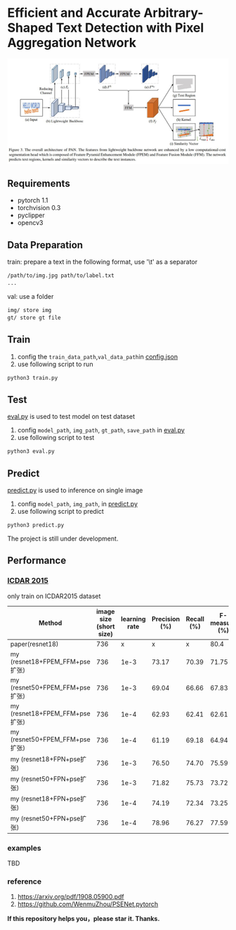 # Efficient and Accurate Arbitrary-Shaped Text Detection with Pixel Aggregation Network

![](imgs/paper/PAN.jpg)

## Requirements
* pytorch 1.1
* torchvision 0.3
* pyclipper
* opencv3


## Data Preparation

train: prepare a text in the following format, use '\t' as a separator
```bash
/path/to/img.jpg path/to/label.txt
...
```
val:
use a folder
```bash
img/ store img
gt/ store gt file
```

## Train
1. config the `train_data_path`,`val_data_path`in [config.json](config.json)
2. use following script to run
```sh
python3 train.py
```

## Test

[eval.py](eval.py) is used to test model on test dataset

1. config `model_path`, `img_path`, `gt_path`, `save_path` in [eval.py](eval.py)
2. use following script to test
```sh
python3 eval.py
```

## Predict 
[predict.py](predict.py) is used to inference on single image

1. config `model_path`, `img_path`, in [predict.py](predict.py)
2. use following script to predict
```sh
python3 predict.py
```

The project is still under development.

<h2 id="Performance">Performance</h2>

### [ICDAR 2015](http://rrc.cvc.uab.es/?ch=4)
only train on ICDAR2015 dataset

| Method                   | image size (short size) |learning rate | Precision (%) | Recall (%) | F-measure (%) | FPS |
|--------------------------|-------|--------|--------|------------|---------------|-----|
| paper(resnet18)  | 736 |x | x | x | 80.4 | 26.1 |
| my (resnet18+FPEM_FFM+pse扩张)  |736 |1e-3| 73.17 | 70.39 | 71.75 | 21.31 (P100)|
| my (resnet50+FPEM_FFM+pse扩张)  |736 |1e-3| 69.04 | 66.66 | 67.83 | 14.22 (P100)|
| my (resnet18+FPEM_FFM+pse扩张)  |736 |1e-4| 62.93 | 62.41 | 62.61 | 21.31 (P100)|
| my (resnet50+FPEM_FFM+pse扩张)  |736 |1e-4| 61.19 | 69.18 | 64.94 | 14.22 (P100)|
| my (resnet18+FPN+pse扩张)  | 736 |1e-3|  76.50 | 74.70 | 75.59 | 14.47 (P100)|
| my (resnet50+FPN+pse扩张)  | 736 |1e-3|  71.82 | 75.73 | 73.72 | 10.67 (P100)|
| my (resnet18+FPN+pse扩张)  | 736 |1e-4|  74.19 | 72.34 | 73.25 | 10.81 (P100)|
| my (resnet50+FPN+pse扩张)  | 736 |1e-4|  78.96 | 76.27 | 77.59 | 14.47 (P100)|

### examples
TBD

### reference
1. https://arxiv.org/pdf/1908.05900.pdf
2. https://github.com/WenmuZhou/PSENet.pytorch

**If this repository helps you，please star it. Thanks.**